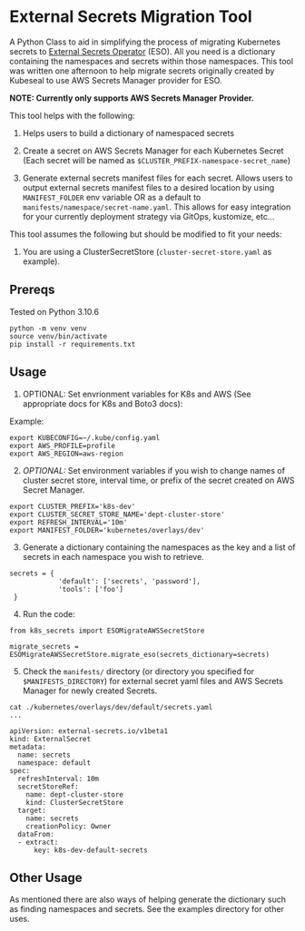 # External Secrets Migration Tool
A Python Class to aid in simplifying the process of migrating Kubernetes secrets to [External Secrets Operator](https://external-secrets.io/) (ESO). All you need is a dictionary containing the namespaces and secrets within those namespaces. This tool was written one afternoon to help migrate secrets originally created by Kubeseal to use AWS Secrets Manager provider for ESO. 

**NOTE: Currently only supports AWS Secrets Manager Provider.** 

This tool helps with the following:

 1) Helps users to build a dictionary of namespaced secrets

 2) Create a secret on AWS Secrets Manager for each Kubernetes Secret (Each secret will be named as `$CLUSTER_PREFIX-namespace-secret_name`)

 3) Generate external secrets manifest files for each secret. Allows users to output external secrets manifest files to a desired location by using `MANIFEST_FOLDER` env variable OR as a default to  `manifests/namespace/secret-name.yaml`. This allows for easy integration for your currently deployment strategy via GitOps, kustomize, etc...


This tool assumes the following but should be modified to fit your needs:

1) You are using a ClusterSecretStore (`cluster-secret-store.yaml` as example).



## Prereqs
Tested on Python 3.10.6
```
python -m venv venv
source venv/bin/activate
pip install -r requirements.txt
```

## Usage
1) OPTIONAL: Set envrionment variables for K8s and AWS (See appropriate docs for K8s and Boto3 docs):

 
Example:
```
export KUBECONFIG=~/.kube/config.yaml
export AWS_PROFILE=profile
export AWS_REGION=aws-region

```

2) *OPTIONAL:* Set environment variables if you wish to change names of cluster secret store, interval time, or prefix of the secret created on AWS Secret Manager.
```
export CLUSTER_PREFIX='k8s-dev'
export CLUSTER_SECRET_STORE_NAME='dept-cluster-store'
export REFRESH_INTERVAL='10m'
export MANIFEST_FOLDER='kubernetes/overlays/dev'
```

3) Generate a dictionary containing the namespaces as the key and a list of secrets in each namespace you wish to retrieve.

```
secrets = {
            'default': ['secrets', 'password'],
            'tools': ['foo']
 }
```

4) Run the code:
```
from k8s_secrets import ESOMigrateAWSSecretStore

migrate_secrets = ESOMigrateAWSSecretStore.migrate_eso(secrets_dictionary=secrets)

```

5) Check the `manifests/` directory (or directory you specified for `$MANIFESTS_DIRECTORY`) for external secret yaml files and AWS Secrets Manager for newly created Secrets.
```
cat ./kubernetes/overlays/dev/default/secrets.yaml
...

apiVersion: external-secrets.io/v1beta1
kind: ExternalSecret
metadata:
  name: secrets
  namespace: default
spec:
  refreshInterval: 10m
  secretStoreRef:
    name: dept-cluster-store
    kind: ClusterSecretStore
  target:
    name: secrets
    creationPolicy: Owner
  dataFrom:
  - extract:
      key: k8s-dev-default-secrets
```

## Other Usage
As mentioned there are also ways of helping generate the dictionary such as finding namespaces and secrets. See the examples directory for other uses.  